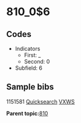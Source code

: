 # 810\_0$6

## Codes

-   Indicators
    -   First: \_
    -   Second: 0
-   Subfield: 6

## Sample bibs

1151581 [Quicksearch](https://search.library.yale.edu/catalog/1151581) [VXWS](http://prodorbis.library.yale.edu:7014/vxws/GetHoldingsService?bibId=1151581)

**Parent topic:**[810](../../tags/810/810.md)

